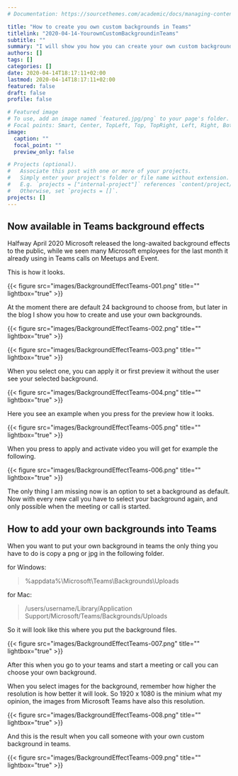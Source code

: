 ```yaml
---
# Documentation: https://sourcethemes.com/academic/docs/managing-content/

title: "How to create you own custom backgrounds in Teams"
titlelink: "2020-04-14-YourownCustomBackgroundinTeams"
subtitle: ""
summary: "I will show you how you can create your own custom backgrounds in Teams now publicly backgrounds effects is rolled-out"
authors: []
tags: []
categories: []
date: 2020-04-14T18:17:11+02:00
lastmod: 2020-04-14T18:17:11+02:00
featured: false
draft: false
profile: false

# Featured image
# To use, add an image named `featured.jpg/png` to your page's folder.
# Focal points: Smart, Center, TopLeft, Top, TopRight, Left, Right, BottomLeft, Bottom, BottomRight.
image:
  caption: ""
  focal_point: ""
  preview_only: false

# Projects (optional).
#   Associate this post with one or more of your projects.
#   Simply enter your project's folder or file name without extension.
#   E.g. `projects = ["internal-project"]` references `content/project/deep-learning/index.md`.
#   Otherwise, set `projects = []`.
projects: []
---
```


## Now available in Teams background effects

Halfway April 2020 Microsoft released the long-awaited background effects to the public, while we seen many Microsoft employees for the last month it already using in Teams calls on Meetups and Event.

This is how it looks.

{{< figure src="images/BackgroundEffectTeams-001.png" title="" lightbox="true" >}}

At the moment there are default 24 background to choose from, but later in the blog I show you how to create and use your own backgrounds.

{{< figure src="images/BackgroundEffectTeams-002.png" title="" lightbox="true" >}}

{{< figure src="images/BackgroundEffectTeams-003.png" title="" lightbox="true" >}}

When you select one, you can apply it or first preview it without the user see your selected background.

{{< figure src="images/BackgroundEffectTeams-004.png" title="" lightbox="true" >}}

Here you see an example when you press for the preview how it looks.

{{< figure src="images/BackgroundEffectTeams-005.png" title="" lightbox="true" >}}

When you press to apply and activate video you will get for example the following.

{{< figure src="images/BackgroundEffectTeams-006.png" title="" lightbox="true" >}}  


The only thing I am missing now is an option to set a background as default. Now with every new call you have to select your background again, and only possible when the meeting or call is started.

## How to add your own backgrounds into Teams

When you want to put your own background in teams the only thing you have to do is copy a png or jpg in the following folder.

for Windows:  

> %appdata%\Microsoft\Teams\Backgrounds\Uploads

for Mac:  

> /users/username/Library/Application Support/Microsoft/Teams/Backgrounds/Uploads

So it will look like this where you put the background files.

{{< figure src="images/BackgroundEffectTeams-007.png" title="" lightbox="true" >}}  

After this when you go to your teams and start a meeting or call you can choose your own background.  


When you select images for the background, remember how higher the resolution is how better it will look. So 1920 x 1080 is the minium what my opinion, the images from Microsoft Teams have also this resolution.

{{< figure src="images/BackgroundEffectTeams-008.png" title="" lightbox="true" >}}  

And this is the result when you call someone with your own custom background in teams.

{{< figure src="images/BackgroundEffectTeams-009.png" title="" lightbox="true" >}}  
